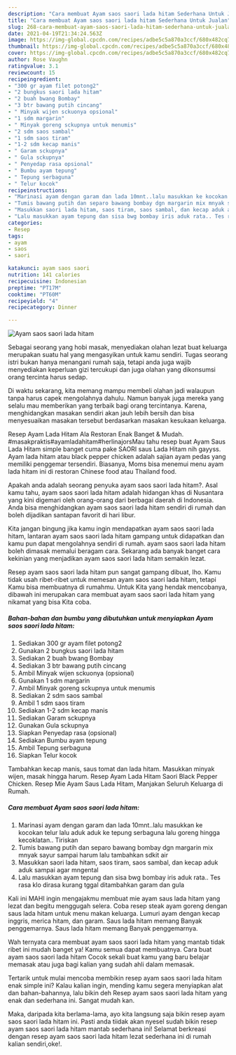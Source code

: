 ```yaml
---
description: "Cara membuat Ayam saos saori lada hitam Sederhana Untuk Jualan"
title: "Cara membuat Ayam saos saori lada hitam Sederhana Untuk Jualan"
slug: 268-cara-membuat-ayam-saos-saori-lada-hitam-sederhana-untuk-jualan
date: 2021-04-19T21:34:24.563Z
image: https://img-global.cpcdn.com/recipes/adbe5c5a870a3ccf/680x482cq70/ayam-saos-saori-lada-hitam-foto-resep-utama.jpg
thumbnail: https://img-global.cpcdn.com/recipes/adbe5c5a870a3ccf/680x482cq70/ayam-saos-saori-lada-hitam-foto-resep-utama.jpg
cover: https://img-global.cpcdn.com/recipes/adbe5c5a870a3ccf/680x482cq70/ayam-saos-saori-lada-hitam-foto-resep-utama.jpg
author: Rose Vaughn
ratingvalue: 3.1
reviewcount: 15
recipeingredient:
- "300 gr ayam filet potong2"
- "2 bungkus saori lada hitam"
- "2 buah bwang Bombay"
- "3 btr bawang putih cincang"
- " Minyak wijen sckuonya opsional"
- "1 sdm margarin"
- " Minyak goreng sckupnya untuk menumis"
- "2 sdm saos sambal"
- "1 sdm saos tiram"
- "1-2 sdm kecap manis"
- " Garam sckupnya"
- " Gula sckupnya"
- " Penyedap rasa opsional"
- " Bumbu ayam tepung"
- " Tepung serbaguna"
- " Telur kocok"
recipeinstructions:
- "Marinasi ayam dengan garam dan lada 10mnt..lalu masukkan ke kocokan telur lalu aduk aduk ke tepung serbaguna lalu goreng hingga kecoklatan.. Tiriskan"
- "Tumis bawang putih dan separo bawang bombay dgn margarin mix mnyak sayur sampai harum lalu tambahkan sdkit air"
- "Masukkan saori lada hitam, saos tiram, saos sambal, dan kecap aduk aduk sampai agar mngental"
- "Lalu masukkan ayam tepung dan sisa bwg bombay iris aduk rata.. Tes rasa klo dirasa kurang tggal ditambahkan garam dan gula"
categories:
- Resep
tags:
- ayam
- saos
- saori

katakunci: ayam saos saori 
nutrition: 141 calories
recipecuisine: Indonesian
preptime: "PT17M"
cooktime: "PT60M"
recipeyield: "4"
recipecategory: Dinner

---
```



![Ayam saos saori lada hitam](https://img-global.cpcdn.com/recipes/adbe5c5a870a3ccf/680x482cq70/ayam-saos-saori-lada-hitam-foto-resep-utama.jpg)

Sebagai seorang yang hobi masak, menyediakan olahan lezat buat keluarga merupakan suatu hal yang mengasyikan untuk kamu sendiri. Tugas seorang istri bukan hanya menangani rumah saja, tetapi anda juga wajib menyediakan keperluan gizi tercukupi dan juga olahan yang dikonsumsi orang tercinta harus sedap.

Di waktu  sekarang, kita memang mampu membeli olahan jadi walaupun tanpa harus capek mengolahnya dahulu. Namun banyak juga mereka yang selalu mau memberikan yang terbaik bagi orang tercintanya. Karena, menghidangkan masakan sendiri akan jauh lebih bersih dan bisa menyesuaikan masakan tersebut berdasarkan masakan kesukaan keluarga. 

Resep Ayam Lada Hitam Ala Restoran Enak Banget &amp; Mudah. #masakpraktis#ayamladahitam#herlinajorsMau tahu resep buat Ayam Saus Lada Hitam simple banget cuma pake SAORI saus Lada Hitam nih gayyss. Ayam lada hitam atau black pepper chicken adalah sajian ayam pedas yang memiliki penggemar tersendiri. Biasanya, Moms bisa menemui menu ayam lada hitam ini di restoran Chinese food atau Thailand food.

Apakah anda adalah seorang penyuka ayam saos saori lada hitam?. Asal kamu tahu, ayam saos saori lada hitam adalah hidangan khas di Nusantara yang kini digemari oleh orang-orang dari berbagai daerah di Indonesia. Anda bisa menghidangkan ayam saos saori lada hitam sendiri di rumah dan boleh dijadikan santapan favorit di hari libur.

Kita jangan bingung jika kamu ingin mendapatkan ayam saos saori lada hitam, lantaran ayam saos saori lada hitam gampang untuk didapatkan dan kamu pun dapat mengolahnya sendiri di rumah. ayam saos saori lada hitam boleh dimasak memalui beragam cara. Sekarang ada banyak banget cara kekinian yang menjadikan ayam saos saori lada hitam semakin lezat.

Resep ayam saos saori lada hitam pun sangat gampang dibuat, lho. Kamu tidak usah ribet-ribet untuk memesan ayam saos saori lada hitam, tetapi Kamu bisa membuatnya di rumahmu. Untuk Kita yang hendak mencobanya, dibawah ini merupakan cara membuat ayam saos saori lada hitam yang nikamat yang bisa Kita coba.

<!--inarticleads1-->

##### Bahan-bahan dan bumbu yang dibutuhkan untuk menyiapkan Ayam saos saori lada hitam:

1. Sediakan 300 gr ayam filet potong2
1. Gunakan 2 bungkus saori lada hitam
1. Sediakan 2 buah bwang Bombay
1. Sediakan 3 btr bawang putih cincang
1. Ambil  Minyak wijen sckuonya (opsional)
1. Gunakan 1 sdm margarin
1. Ambil  Minyak goreng sckupnya untuk menumis
1. Sediakan 2 sdm saos sambal
1. Ambil 1 sdm saos tiram
1. Sediakan 1-2 sdm kecap manis
1. Sediakan  Garam sckupnya
1. Gunakan  Gula sckupnya
1. Siapkan  Penyedap rasa (opsional)
1. Sediakan  Bumbu ayam tepung
1. Ambil  Tepung serbaguna
1. Siapkan  Telur kocok


Tambahkan kecap manis, saus tomat dan lada hitam. Masukkan minyak wijen, masak hingga harum. Resep Ayam Lada Hitam Saori Black Pepper Chicken. Resep Mie Ayam Saus Lada Hitam, Manjakan Seluruh Keluarga di Rumah. 

<!--inarticleads2-->

##### Cara membuat Ayam saos saori lada hitam:

1. Marinasi ayam dengan garam dan lada 10mnt..lalu masukkan ke kocokan telur lalu aduk aduk ke tepung serbaguna lalu goreng hingga kecoklatan.. Tiriskan
1. Tumis bawang putih dan separo bawang bombay dgn margarin mix mnyak sayur sampai harum lalu tambahkan sdkit air
1. Masukkan saori lada hitam, saos tiram, saos sambal, dan kecap aduk aduk sampai agar mngental
1. Lalu masukkan ayam tepung dan sisa bwg bombay iris aduk rata.. Tes rasa klo dirasa kurang tggal ditambahkan garam dan gula


Kali ini MAHI ingin mengajakmu membuat mie ayam saus lada hitam yang lezat dan begitu menggugah selera. Coba resep steak ayam goreng dengan saus lada hitam untuk menu makan keluarga. Lumuri ayam dengan kecap inggris, merica hitam, dan garam. Saus lada hitam memang Banyak penggemarnya. Saus lada hitam memang Banyak penggemarnya. 

Wah ternyata cara membuat ayam saos saori lada hitam yang mantab tidak ribet ini mudah banget ya! Kamu semua dapat membuatnya. Cara buat ayam saos saori lada hitam Cocok sekali buat kamu yang baru belajar memasak atau juga bagi kalian yang sudah ahli dalam memasak.

Tertarik untuk mulai mencoba membikin resep ayam saos saori lada hitam enak simple ini? Kalau kalian ingin, mending kamu segera menyiapkan alat dan bahan-bahannya, lalu bikin deh Resep ayam saos saori lada hitam yang enak dan sederhana ini. Sangat mudah kan. 

Maka, daripada kita berlama-lama, ayo kita langsung saja bikin resep ayam saos saori lada hitam ini. Pasti anda tiidak akan nyesel sudah bikin resep ayam saos saori lada hitam mantab sederhana ini! Selamat berkreasi dengan resep ayam saos saori lada hitam lezat sederhana ini di rumah kalian sendiri,oke!.

